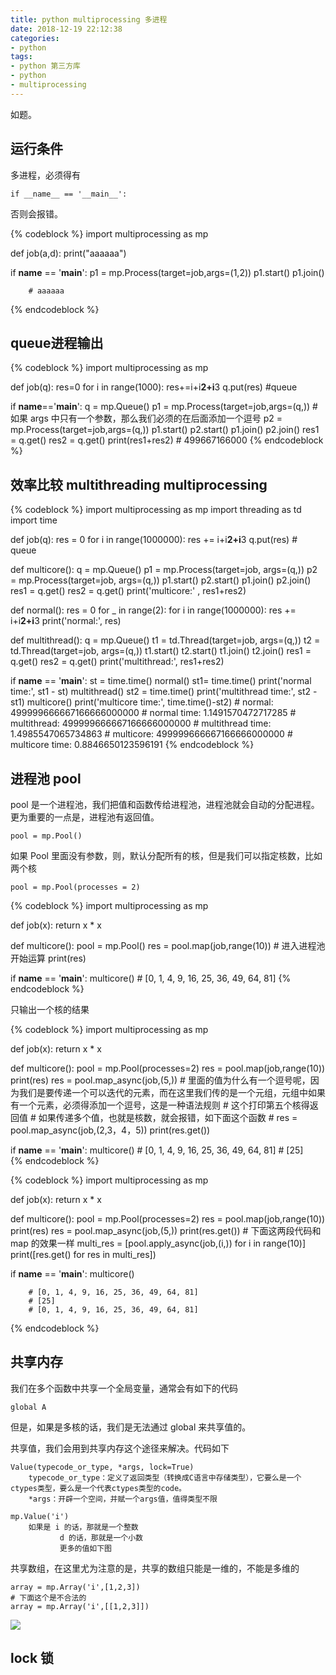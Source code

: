 ```yaml
---
title: python multiprocessing 多进程
date: 2018-12-19 22:12:38
categories:
- python
tags:
- python 第三方库
- python
- multiprocessing
---
```

如题。

<!-- more -->

## 运行条件

多进程，必须得有

	if __name__ == '__main__':

否则会报错。

{% codeblock %}
import multiprocessing as mp

def job(a,d):
    print("aaaaaa")

if __name__ == '__main__':
    p1 = mp.Process(target=job,args=(1,2))
    p1.start()
    p1.join()
	
		# aaaaaa
{% endcodeblock %}

## queue进程输出

{% codeblock %}
import multiprocessing as mp

def job(q):
    res=0
    for i in range(1000):
        res+=i+i**2+i**3
    q.put(res)    #queue

if __name__=='__main__':
    q = mp.Queue()
    p1 = mp.Process(target=job,args=(q,)) # 如果 args 中只有一个参数，那么我们必须的在后面添加一个逗号
    p2 = mp.Process(target=job,args=(q,))
    p1.start()
    p2.start()
    p1.join()
    p2.join()
    res1 = q.get()
    res2 = q.get()
    print(res1+res2)
		# 499667166000
{% endcodeblock %}

## 效率比较 multithreading multiprocessing

{% codeblock %}
import multiprocessing as mp
import threading as td
import time

def job(q):
    res = 0
    for i in range(1000000):
        res += i+i**2+i**3
    q.put(res) # queue

def multicore():
    q = mp.Queue()
    p1 = mp.Process(target=job, args=(q,))
    p2 = mp.Process(target=job, args=(q,))
    p1.start()
    p2.start()
    p1.join()
    p2.join()
    res1 = q.get()
    res2 = q.get()
    print('multicore:' , res1+res2)

def normal():
    res = 0
    for _ in range(2):
        for i in range(1000000):
            res += i+i**2+i**3
    print('normal:', res)

def multithread():
    q = mp.Queue()
    t1 = td.Thread(target=job, args=(q,))
    t2 = td.Thread(target=job, args=(q,))
    t1.start()
    t2.start()
    t1.join()
    t2.join()
    res1 = q.get()
    res2 = q.get()
    print('multithread:', res1+res2)

if __name__ == '__main__':
    st = time.time()
    normal()
    st1= time.time()
    print('normal time:', st1 - st)
    multithread()
    st2 = time.time()
    print('multithread time:', st2 - st1)
    multicore()
    print('multicore time:', time.time()-st2)
		# normal: 499999666667166666000000
		# normal time: 1.1491570472717285
		# multithread: 499999666667166666000000
		# multithread time: 1.4985547065734863
		# multicore: 499999666667166666000000
		# multicore time: 0.8846650123596191
{% endcodeblock %}

## 进程池 pool

pool 是一个进程池，我们把值和函数传给进程池，进程池就会自动的分配进程。更为重要的一点是，进程池有返回值。

	pool = mp.Pool()
	
如果 Pool 里面没有参数，则，默认分配所有的核，但是我们可以指定核数，比如两个核

	pool = mp.Pool(processes = 2)
	
{% codeblock %}
import multiprocessing as mp

def job(x):
    return x * x

def multicore():
    pool = mp.Pool()
    res = pool.map(job,range(10)) # 进入进程池开始运算
    print(res)

if __name__ == '__main__':
    multicore()
		# [0, 1, 4, 9, 16, 25, 36, 49, 64, 81]
{% endcodeblock %}

只输出一个核的结果

{% codeblock %}
import multiprocessing as mp

def job(x):
    return x * x

def multicore():
    pool = mp.Pool(processes=2)
    res = pool.map(job,range(10))
    print(res)
    res = pool.map_async(job,(5,)) # 里面的值为什么有一个逗号呢，因为我们是要传递一个可以迭代的元素，而在这里我们传的是一个元组，元组中如果有一个元素，必须得添加一个逗号，这是一种语法规则
									# 这个打印第五个核得返回值
									# 如果传递多个值，也就是核数，就会报错，如下面这个函数
									# res = pool.map_async(job,(2,3，4，5))
	print(res.get())

if __name__ == '__main__':
    multicore()
		# [0, 1, 4, 9, 16, 25, 36, 49, 64, 81]
		# [25]	
{% endcodeblock %}

{% codeblock %}
import multiprocessing as mp

def job(x):
    return x * x

def multicore():
    pool = mp.Pool(processes=2)
    res = pool.map(job,range(10))
    print(res)
    res = pool.map_async(job,(5,))
    print(res.get())
	# 下面这两段代码和 map 的效果一样
    multi_res = [pool.apply_async(job,(i,)) for i in range(10)]
    print([res.get() for res in multi_res])

if __name__ == '__main__':
    multicore()
	
		# [0, 1, 4, 9, 16, 25, 36, 49, 64, 81]
		# [25]
		# [0, 1, 4, 9, 16, 25, 36, 49, 64, 81]
{% endcodeblock %}

## 共享内存

我们在多个函数中共享一个全局变量，通常会有如下的代码

	global A
	
但是，如果是多核的话，我们是无法通过 global 来共享值的。

共享值，我们会用到共享内存这个途径来解决。代码如下

	Value(typecode_or_type, *args, lock=True)  
		typecode_or_type：定义了返回类型（转换成C语言中存储类型），它要么是一个ctypes类型，要么是一个代表ctypes类型的code。
		*args：开辟一个空间，并赋一个args值，值得类型不限

	mp.Value('i')
		如果是 i 的话，那就是一个整数
			   d 的话，那就是一个小数
			   更多的值如下图
			   
共享数组，在这里尤为注意的是，共享的数组只能是一维的，不能是多维的

	array = mp.Array('i',[1,2,3])
	# 下面这个是不合法的
	array = mp.Array('i',[[1,2,3]])
			   
![](/images/python/41_0.png)

## lock 锁
